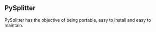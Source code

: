 ## PySplitter

PySplitter has the objective of being portable, easy to install and easy to maintain.
